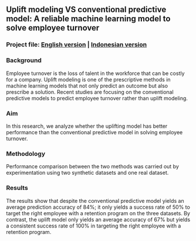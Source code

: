 ## Uplift modeling VS conventional predictive model: A reliable machine learning model to solve employee turnover

### Project file: [English version](eng_uplift_vs_turnover.ipynb) | [Indonesian version](id_uplift_vs_turnover.ipynb)

### Background
Employee turnover is the loss of talent in the workforce that can be costly for a company. Uplift modeling is one of the prescriptive methods in machine learning models that not only predict an outcome but also prescribe a solution. Recent studies are focusing on the conventional predictive models to predict employee turnover rather than uplift modeling.<br>

### Aim
In this research, we analyze whether the uplifting model has better performance than the conventional predictive model in solving employee turnover.<br>

### Methodology
Performance comparison between the two methods was carried out by experimentation using two synthetic datasets and one real dataset.<br>

### Results
The results show that despite the conventional predictive model yields an average prediction accuracy of 84%; it only yields a success rate of 50% to target the right employee with a retention program on the three datasets. By contrast, the uplift model only yields an average accuracy of 67% but yields a consistent success rate of 100% in targeting the right employee with a retention program.
